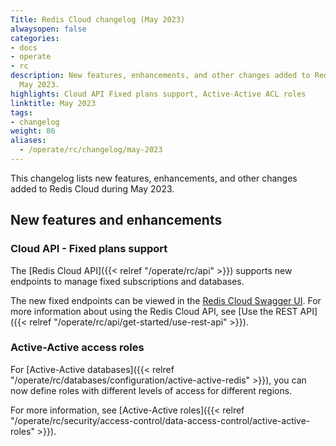 ```yaml
---
Title: Redis Cloud changelog (May 2023)
alwaysopen: false
categories:
- docs
- operate
- rc
description: New features, enhancements, and other changes added to Redis Cloud during
  May 2023.
highlights: Cloud API Fixed plans support, Active-Active ACL roles
linktitle: May 2023
tags:
- changelog
weight: 86
aliases:
  - /operate/rc/changelog/may-2023
---
```


This changelog lists new features, enhancements, and other changes added to Redis Cloud during May 2023.

## New features and enhancements

### Cloud API - Fixed plans support

The [Redis Cloud API]({{< relref "/operate/rc/api" >}}) supports new endpoints to manage fixed subscriptions and databases. 

The new fixed endpoints can be viewed in the [Redis Cloud Swagger UI](https://api.redislabs.com/v1/swagger-ui/index.html#/Subscriptions%20-%20Fixed). For more information about using the Redis Cloud API, see [Use the REST API]({{< relref "/operate/rc/api/get-started/use-rest-api" >}}).

### Active-Active access roles

For [Active-Active databases]({{< relref "/operate/rc/databases/configuration/active-active-redis" >}}), you can now define roles with different levels of access for different regions.

For more information, see [Active-Active roles]({{< relref "/operate/rc/security/access-control/data-access-control/active-active-roles" >}}).